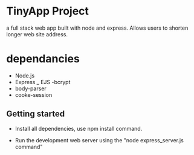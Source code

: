 # TinyApp Project

a full stack web app built with node and express. Allows users to shorten longer
web site address.

# dependancies

- Node.js
- Express
_ EJS
-bcrypt
- body-parser
- cooke-session

## Getting started

- Install all dependencies, use npm install
  command.

- Run the development web server using the "node express_server.js command"